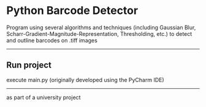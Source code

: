 # Python Barcode Detector

Program using several algorithms and techniques (including Gaussian Blur, Scharr-Gradient-Magnitude-Representation, Thresholding, etc.)
to detect and outline barcodes on .tiff images

---

## Run project

execute main.py (originally developed using the PyCharm IDE)

---

as part of a university project
